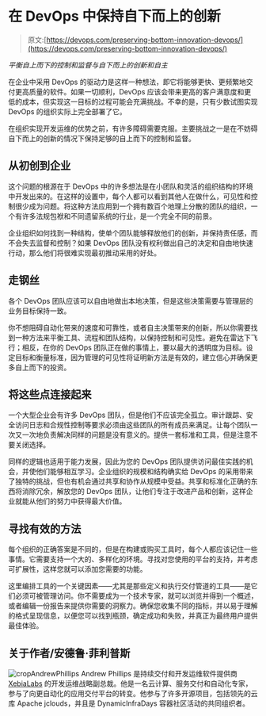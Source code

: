 # 在 DevOps 中保持自下而上的创新

> 原文:[https://devops.com/preserving-bottom-innovation-devops/](https://devops.com/preserving-bottom-innovation-devops/)

*平衡自上而下的控制和监督与自下而上的创新和自主*

在企业中采用 DevOps 的驱动力是这样一种想法，即它将能够更快、更频繁地交付更高质量的软件。如果一切顺利，DevOps 应该会带来更高的客户满意度和更低的成本，但实现这一目标的过程可能会充满挑战。不幸的是，只有少数试图实现 DevOps 的组织实际上完全部署了它。

在组织实现开发运维的优势之前，有许多障碍需要克服。主要挑战之一是在不妨碍自下而上的创新的情况下保持足够的自上而下的控制和监督。

## 从初创到企业

这个问题的根源在于 DevOps 中的许多想法是在小团队和灵活的组织结构的环境中开发出来的。在这样的设置中，每个人都可以看到其他人在做什么，可见性和控制很少成为问题。将这种方法应用到一个拥有数百个地理上分散的团队的组织，一个有许多法规包袱和不同遗留系统的行业，是一个完全不同的前景。

企业组织如何找到一种结构，使单个团队能够释放他们的创新，并保持责任感，而不会失去监督和控制？如果 DevOps 团队没有权利做出自己的决定和自由地快速行动，那么他们将很难实现最初推动采用的好处。

## 走钢丝

各个 DevOps 团队应该可以自由地做出本地决策，但是这些决策需要与管理层的业务目标保持一致。

你不想阻碍自动化带来的速度和可靠性，或者自主决策带来的创新，所以你需要找到一种方法来平衡工具、流程和团队结构，以保持控制和可见性。避免在雷达下飞行；相反，在你的 DevOps 团队正在做的事情上，要以最大的透明度为目标。设定目标和衡量标准，因为管理的可见性将证明新方法是有效的，建立信心并确保更多自上而下的投资。

## 将这些点连接起来

一个大型企业会有许多 DevOps 团队，但是他们不应该完全孤立。审计跟踪、安全访问日志和合规性控制等要求必须由这些团队的所有成员来满足。让每个团队一次又一次地负责解决同样的问题是没有意义的。提供一套标准和工具，但是注意不要关闭选择。

同样的逻辑也适用于能力发展，因此为您的 DevOps 团队提供访问最佳实践的机会，并使他们能够相互学习。企业组织的规模和结构确实给 DevOps 的采用带来了独特的挑战，但也有机会通过共享和协作从规模中受益。共享和标准化正确的东西将消除冗余，解放您的 DevOps 团队，让他们专注于改进产品和创新，这样企业就能从他们的努力中获得最大价值。

## 寻找有效的方法

每个组织的正确答案是不同的，但是在构建或购买工具时，每个人都应该记住一些事情。它需要支持一个大的、多样化的环境。寻找对您使用的平台的支持，并考虑可扩展性，这样您就可以添加您需要的功能。

这里编排工具的一个关键因素——尤其是那些定义和执行交付管道的工具——是它们必须可被管理访问。你不需要成为一个技术专家，就可以浏览并得到一个概述，或者编辑一份报告来提供你需要的洞察力。确保您收集不同的指标，并以易于理解的格式呈现信息，以便您可以找到瓶颈，确定成功和失败，并真正为最终用户提供最佳体验。

## 关于作者/安德鲁·菲利普斯

![cropAndrewPhillips](../Images/8e7dec49728ed1928982c494623cfdab.png) Andrew Phillips 是持续交付和开发运维软件提供商 [XebiaLabs](http://www.xebialabs.com/) 的开发运维战略副总裁。他是一名云计算、服务交付和自动化专家，参与了向更自动化的应用交付平台的转变。他参与了许多开源项目，包括领先的云库 Apache jclouds，并且是 DynamicInfraDays 容器社区活动的共同组织者。
